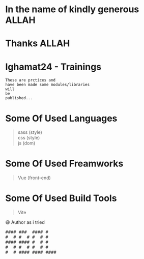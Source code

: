 # In the name of kindly generous ALLAH
# Thanks ALLAH

# Ighamat24 - Trainings
    These are prctices and
    have been made some modules/libraries 
    will
    be
    published...

# Some Of Used Languages
> sass (style) <br/>
> css (style) <br/>
> js (dom)

# Some Of Used Freamworks
> Vue (front-end)

# Some Of Used Build Tools
> Vite


😃
Author as i tried
<pre>
#### ###  #### #
#  # #  # #  # #
#### #### #  # #
#  # #  # #  # #
#  # #### #### ####
</pre>